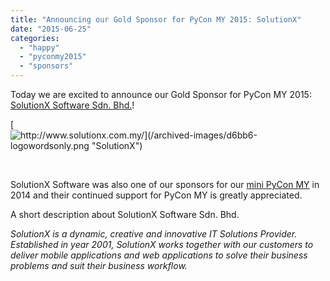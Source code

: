 ```yaml
---
title: "Announcing our Gold Sponsor for PyCon MY 2015: SolutionX"
date: "2015-06-25"
categories:
  - "happy"
  - "pyconmy2015"
  - "sponsors"
---
```


Today we are excited to announce our Gold Sponsor for PyCon MY 2015: [SolutionX Software Sdn. Bhd.](http://www.solutionx.com.my/)!

[![http://www.solutionx.com.my/](/archived-images/d6bb6-logowordsonly.png "SolutionX")](http://www.solutionx.com.my/)

[  
](http://www.solutionx.com.my/)

SolutionX Software was also one of our sponsors for our [mini PyCon MY](http://www.pycon.my/past-pycon-in-malaysia/mini-pycon-2014) in 2014 and their continued support for PyCon MY is greatly appreciated.

A short description about SolutionX Software Sdn. Bhd.

_SolutionX is a dynamic, creative and innovative IT Solutions Provider. Established in year 2001, SolutionX works together with our customers to deliver mobile applications and web applications to solve their business problems and suit their business workflow._
